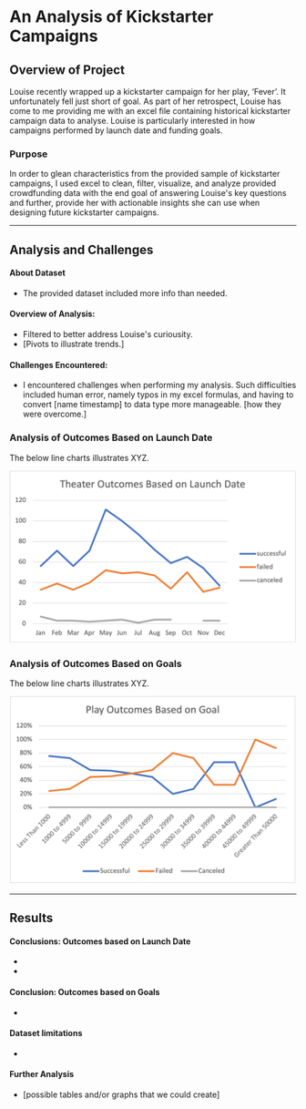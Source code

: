 # An Analysis of Kickstarter Campaigns

## Overview of Project
Louise recently wrapped up a kickstarter campaign for her play, ‘Fever’. It unfortunately fell just short of goal. As part of her retrospect, Louise has come to me providing me with an excel file containing historical kickstarter campaign data to analyse. Louise is particularly interested in how campaigns performed by launch date and funding goals.

### Purpose
In order to glean characteristics from the provided sample of kickstarter campaigns, I used excel to clean, filter, visualize, and analyze provided crowdfunding data with the end goal of answering Louise's key questions and further, provide her with actionable insights she can use when designing future kickstarter campaigns.

---

## Analysis and Challenges

#### About Dataset
- The provided dataset included more info than needed. 

#### Overview of Analysis: 
- Filtered to better address Louise's curiousity.
- [Pivots to illustrate trends.]

#### Challenges Encountered:  
- I encountered challenges when performing my analysis. Such difficulties included human error, namely typos in my excel formulas, and having to convert [name timestamp] to data type more manageable. [how they were overcome.]

### Analysis of Outcomes Based on Launch Date

The below line charts illustrates XYZ.

![image 1](Resources/Theater_Outcomes_vs_Launch.png)

### Analysis of Outcomes Based on Goals

The below line charts illustrates XYZ.

![image](Resources/Outcomes_vs_Goals.png)

---

## Results

#### Conclusions: Outcomes based on Launch Date

-
-

#### Conclusion: Outcomes based on Goals

- 

#### Dataset limitations

-

#### Further Analysis

- [possible tables and/or graphs that we could create]
